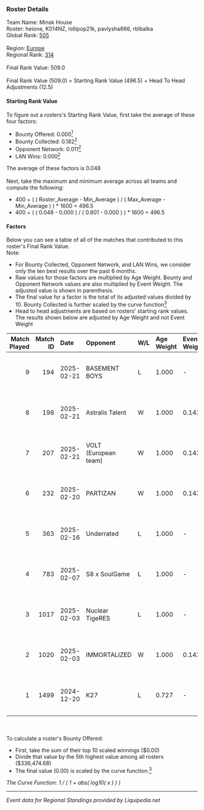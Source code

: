 ### Roster Details<br />
Team Name: Minsk House<br />
Roster: heione, K014NZ, lollipop21k, pavlysha666, rblbalka<br />
Global Rank: [505](../standings_global.md)<br />
<br />
Region: [Europe]( ../standings_europe.md)<br />
Regional Rank: [314]( ../standings_europe.md)<br />
<br />
Final Rank Value:  509.0<br />
<br />
Final Rank Value (509.0) = Starting Rank Value (496.5) + Head To Head Adjustments (12.5)<br />

#### Starting Rank Value<br />
To figure out a rosters's Starting Rank Value, first take the average of these four factors:<br />
- Bounty Offered: 0.000[<sup>1</sup>](#table2)
- Bounty Collected: 0.182[<sup>2</sup>](#table1)
- Opponent Network: 0.011[<sup>2</sup>](#table1)
- LAN Wins: 0.000[<sup>2</sup>](#table1)

The average of these factors is 0.048<br />
<br />
Next, take the maximum and minimum average across all teams and compute the following:<br />
- 400 + ( ( Roster_Average - Min_Average ) / ( Max_Average - Min_Average ) ) * 1600 = 496.5
- 400 + ( ( 0.048 - 0.000 ) / ( 0.801 - 0.000 ) ) * 1600 = 496.5


#### Factors<br />
Below you can see a table of all of the matches that contributed to this roster's Final Rank Value.<br />
Note:<br />

- For Bounty Collected, Opponent Network, and LAN Wins, we consider only the ten best results over the past 6 months.
- Raw values for those factors are multiplied by Age Weight. Bounty and Opponent Network values are also multiplied by Event Weight. The adjusted value is shown in parenthesis.
- The final value for a factor is the total of its adjusted values divided by 10. Bounty Collected is further scaled by the curve function[<sup>3</sup>](#curveFunction)
- Head to head adjustments are based on rosters' starting rank values. The results shown below are adjusted by Age Weight and not Event Weight
<span id="table1"></span><br />


| Match Played | Match ID | Date       | Opponent             | W/L | Age Weight | Event Weight | Bounty Collected | Opponent Network | LAN Wins  | H2H Adj. | Roster                                             |
| -: | -: | :- | :- | :- | :- | :- | :- | :- | :- | -: | :- |
|            9 |      194 | 2025-02-21 | BASEMENT BOYS        | L   | 1.000      | -            | -                | -                | -         |   -17.67 | heione, K014NZ, lollipop21k, pavlysha666, rblbalka |
|            8 |      198 | 2025-02-21 | Astralis Talent      | W   | 1.000      | 0.143        | 0.002 (0.000)    | 0.733 (0.105)    | 0 (0.000) |    24.76 | heione, K014NZ, lollipop21k, pavlysha666, rblbalka |
|            7 |      207 | 2025-02-21 | VOLT (European team) | W   | 1.000      | 0.143        | 0.000 (0.000)    | 0.047 (0.007)    | 0 (0.000) |    17.18 | heione, K014NZ, lollipop21k, pavlysha666, rblbalka |
|            6 |      232 | 2025-02-20 | PARTIZAN             | W   | 1.000      | 0.143        | 0.000 (0.000)    | 0.000 (0.000)    | 0 (0.000) |    12.08 | heione, K014NZ, lollipop21k, pavlysha666, rblbalka |
|            5 |      363 | 2025-02-16 | Underrated           | L   | 1.000      | -            | -                | -                | -         |    -7.65 | heione, K014NZ, lollipop21k, pavlysha666, rblbalka |
|            4 |      783 | 2025-02-07 | S8 x SoulGame        | L   | 1.000      | -            | -                | -                | -         |   -19.19 | heione, K014NZ, lollipop21k, pavlysha666, rblbalka |
|            3 |     1017 | 2025-02-03 | Nuclear TigeRES      | L   | 1.000      | -            | -                | -                | -         |    -5.52 | heione, K014NZ, lollipop21k, pavlysha666, rblbalka |
|            2 |     1020 | 2025-02-03 | IMMORTALIZED         | W   | 1.000      | 0.143        | 0.000 (0.000)    | 0.000 (0.000)    | 0 (0.000) |    11.24 | heione, K014NZ, lollipop21k, pavlysha666, rblbalka |
|            1 |     1499 | 2024-12-20 | K27                  | L   | 0.727      | -            | -                | -                | -         |    -2.79 | K014NZ, lollipop21k, mds, pavlysha666, znxxX       |

<br />
<span id="table2"></span><br />
To calculate a roster's Bounty Offered:<br />

- First, take the sum of their top 10 scaled winnings ($0.00)
- Divide that value by the 5th highest value among all rosters ($336,474.68)
- The final value (0.00) is scaled by the curve function.[<sup>3</sup>](#curveFunction)

<span id="curveFunction"></span>_The Curve Function: 1 / ( 1 + abs( log10( x ) ) )_<br />

---
_Event data for Regional Standings provided by Liquipedia.net_<br />

